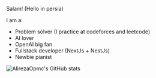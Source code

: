 Salam! (Hello in persia)

I am a:
* Problem solver (I practice at codeforces and leetcode)
* AI lover
* OpenAI big fan
* Fullstack developer (NextJs + NestJs)
* Newbie pianist

![AlirezaOpmc's GitHub stats](https://github-readme-stats.vercel.app/api?username=alirezaopmc&show_icons=true&theme=transparent)
